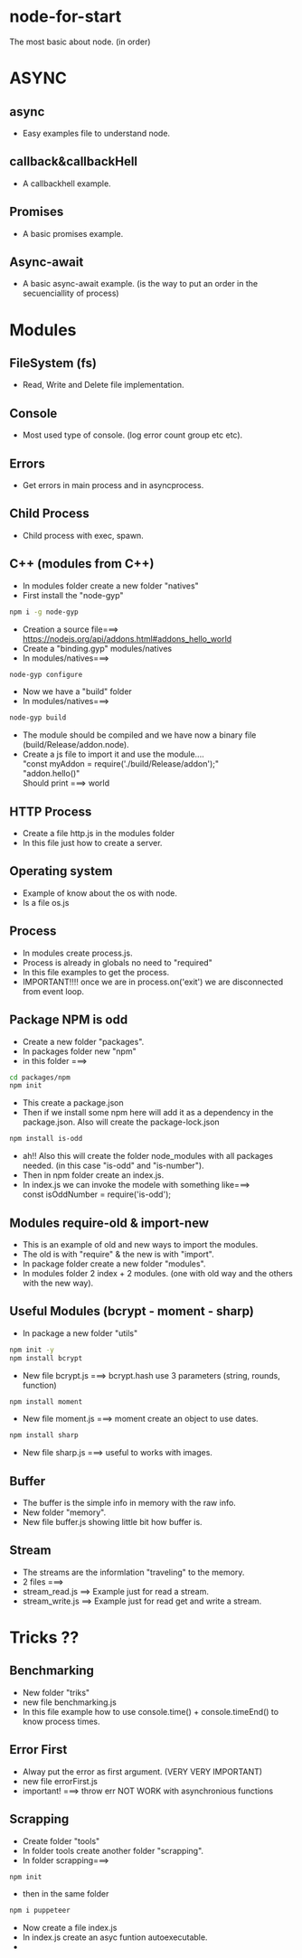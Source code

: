 # node-for-start
The most basic about node. (in order)

# ASYNC
## async
- Easy examples file to understand node.

## callback&callbackHell
- A callbackhell example.

## Promises
- A basic promises example.

## Async-await
- A basic async-await example. (is the way to put an order in the secuenciallity of process)

# Modules
## FileSystem (fs)
- Read, Write and Delete file implementation.

## Console
- Most used type of console. (log error count group etc etc).

## Errors
- Get errors in main process and in asyncprocess.

## Child Process
- Child process with exec, spawn.

## C++ (modules from C++)
- In modules folder create a new folder "natives"
- First install the "node-gyp"
```sh
npm i -g node-gyp
```
- Creation a source file===> https://nodejs.org/api/addons.html#addons_hello_world
- Create a "binding.gyp" modules/natives
- In modules/natives===>
```sh
node-gyp configure
```
- Now we have a "build" folder
- In modules/natives===>
```sh
node-gyp build
```
- The module should be compiled and we have now a binary file (build/Release/addon.node).
- Create a js file to import it and use the module....<br>
"const myAddon = require('./build/Release/addon');"<br>
"addon.hello()"<br>
Should print ===> world

## HTTP  Process
- Create a file http.js in the modules folder
- In this file just how to create a server.

## Operating system
- Example of know about the os with node.
- Is a file os.js

## Process
- In modules create process.js.
- Process is already in globals no need to "required"
- In this file examples to get the process.
- IMPORTANT!!!! once we are in process.on('exit') we are disconnected from event loop.

## Package NPM is odd 
- Create a new folder "packages".
- In packages folder new "npm"
- in this folder ===>
```sh
cd packages/npm
npm init
```
- This create a package.json
- Then if we install some npm here will add it as a dependency in the package.json. Also will create the package-lock.json
```sh
npm install is-odd
```
- ah!! Also this will create the folder node_modules with all packages needed. (in this case "is-odd" and "is-number").
- Then in npm folder create an index.js.
- In index.js we can invoke the modele with something like===> <br>
const isOddNumber = require('is-odd');<br>


## Modules require-old  & import-new
- This is an example of old and new ways to import the modules.
- The old is with "require" & the new is with "import".
- In package folder create a new folder "modules".
- In modules folder 2 index + 2 modules. (one with old way and the others with the new way).

## Useful Modules (bcrypt - moment - sharp)
- In package a new folder "utils"
```sh
npm init -y
npm install bcrypt
```
- New file bcrypt.js ===> bcrypt.hash use 3 parameters (string, rounds, function)
```sh
npm install moment
```
- New file moment.js ===> moment create an object to use dates.
```sh
npm install sharp
```
- New file sharp.js ===> useful to works with images.

## Buffer
- The buffer is the simple info in memory with the raw info.
- New folder "memory".
- New file buffer.js showing little bit how buffer is.

## Stream
- The streams are the informlation "traveling" to the memory.
- 2 files ===>
- stream_read.js ==> Example just for read a stream.
- stream_write.js ==> Example just for read get and write a stream.

# Tricks ??
## Benchmarking
- New folder "triks" 
- new file benchmarking.js
- In this file example how to use console.time() + console.timeEnd() to know process times.

## Error First
- Alway put the error as first argument. (VERY VERY IMPORTANT)
- new file errorFirst.js
- important!  ===> throw err NOT WORK with asynchronious functions


## Scrapping
- Create folder "tools"
- In folder tools create another folder "scrapping".
- In folder scrapping===>
```sh
npm init
```
- then in the same folder
```sh
npm i puppeteer
```
- Now create a file index.js
- In index.js create an asyc funtion autoexecutable.
-


